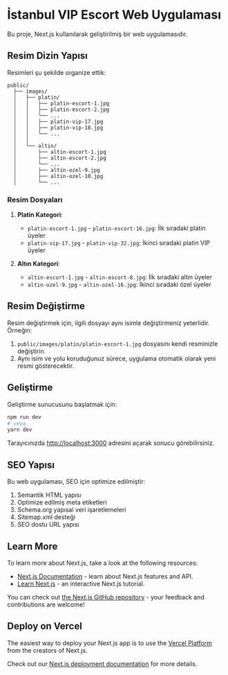 # İstanbul VIP Escort Web Uygulaması

Bu proje, Next.js kullanılarak geliştirilmiş bir web uygulamasıdır.

## Resim Dizin Yapısı

Resimleri şu şekilde organize ettik:

```
public/
  ├── images/
  │   ├── platin/
  │   │   ├── platin-escort-1.jpg
  │   │   ├── platin-escort-2.jpg
  │   │   └── ...
  │   │   ├── platin-vip-17.jpg
  │   │   ├── platin-vip-18.jpg
  │   │   └── ...
  │   │
  │   └── altin/
  │       ├── altin-escort-1.jpg
  │       ├── altin-escort-2.jpg
  │       └── ...
  │       ├── altin-ozel-9.jpg
  │       ├── altin-ozel-10.jpg
  │       └── ...
```

### Resim Dosyaları

1. **Platin Kategori**:
   - `platin-escort-1.jpg` - `platin-escort-16.jpg`: İlk sıradaki platin üyeler
   - `platin-vip-17.jpg` - `platin-vip-32.jpg`: İkinci sıradaki platin VIP üyeler

2. **Altın Kategori**:
   - `altin-escort-1.jpg` - `altin-escort-8.jpg`: İlk sıradaki altın üyeler
   - `altin-ozel-9.jpg` - `altin-ozel-16.jpg`: İkinci sıradaki özel üyeler

## Resim Değiştirme

Resim değiştirmek için, ilgili dosyayı aynı isimle değiştirmeniz yeterlidir. Örneğin:

1. `public/images/platin/platin-escort-1.jpg` dosyasını kendi resminizle değiştirin.
2. Aynı isim ve yolu koruduğunuz sürece, uygulama otomatik olarak yeni resmi gösterecektir.

## Geliştirme

Geliştirme sunucusunu başlatmak için:

```bash
npm run dev
# veya
yarn dev
```

Tarayıcınızda [http://localhost:3000](http://localhost:3000) adresini açarak sonucu görebilirsiniz.

## SEO Yapısı

Bu web uygulaması, SEO için optimize edilmiştir:

1. Semantik HTML yapısı
2. Optimize edilmiş meta etiketleri
3. Schema.org yapısal veri işaretlemeleri
4. Sitemap.xml desteği
5. SEO dostu URL yapısı

## Learn More

To learn more about Next.js, take a look at the following resources:

- [Next.js Documentation](https://nextjs.org/docs) - learn about Next.js features and API.
- [Learn Next.js](https://nextjs.org/learn) - an interactive Next.js tutorial.

You can check out [the Next.js GitHub repository](https://github.com/vercel/next.js) - your feedback and contributions are welcome!

## Deploy on Vercel

The easiest way to deploy your Next.js app is to use the [Vercel Platform](https://vercel.com/new?utm_medium=default-template&filter=next.js&utm_source=create-next-app&utm_campaign=create-next-app-readme) from the creators of Next.js.

Check out our [Next.js deployment documentation](https://nextjs.org/docs/app/building-your-application/deploying) for more details.
